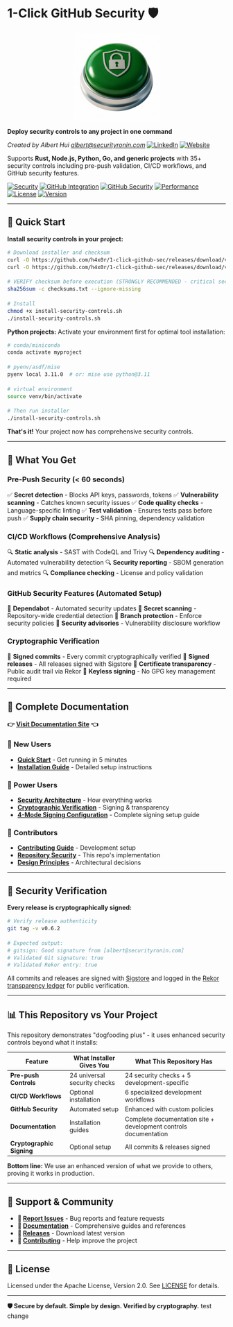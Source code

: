 # 1-Click GitHub Security 🛡️

<div align="center">
  <img src="docs/1-click-github-sec Logo.png" alt="1-Click GitHub Security" width="200">
</div>

**Deploy security controls to any project in one command**

*Created by Albert Hui <albert@securityronin.com>* [![LinkedIn](https://img.shields.io/badge/LinkedIn-0077B5?style=flat-square&logo=linkedin&logoColor=white)](https://www.linkedin.com/in/alberthui) [![Website](https://img.shields.io/badge/Website-4285F4?style=flat-square&logo=google-chrome&logoColor=white)](https://www.securityronin.com/)

Supports **Rust, Node.js, Python, Go, and generic projects** with 35+ security controls including pre-push validation, CI/CD workflows, and GitHub security features.

[![Security](https://img.shields.io/badge/Installer%20Provides-35%2B%20Controls-green.svg)](https://h4x0r.github.io/1-click-github-sec/)
[![GitHub Integration](https://img.shields.io/badge/Works%20with-GitHub-181717?logo=github&logoColor=white)](https://docs.github.com/en/rest)
[![GitHub Security](https://img.shields.io/badge/GitHub%20Security-6%20Features-blue.svg)](https://h4x0r.github.io/1-click-github-sec/)
[![Performance](https://img.shields.io/badge/Pre--Push-%3C60s-orange.svg)](https://h4x0r.github.io/1-click-github-sec/)
[![License](https://img.shields.io/badge/License-Apache%202.0-blue.svg)](LICENSE)
[![Version](https://img.shields.io/badge/Version-v0.6.2-purple.svg)](https://github.com/h4x0r/1-click-github-sec/releases)

---

## 🚀 Quick Start

**Install security controls in your project:**

```bash
# Download installer and checksum
curl -O https://github.com/h4x0r/1-click-github-sec/releases/download/v0.6.2/install-security-controls.sh
curl -O https://github.com/h4x0r/1-click-github-sec/releases/download/v0.6.2/checksums.txt

# VERIFY checksum before execution (STRONGLY RECOMMENDED - critical security practice)
sha256sum -c checksums.txt --ignore-missing

# Install
chmod +x install-security-controls.sh
./install-security-controls.sh
```

**Python projects:** Activate your environment first for optimal tool installation:
```bash
# conda/miniconda
conda activate myproject

# pyenv/asdf/mise
pyenv local 3.11.0  # or: mise use python@3.11

# virtual environment
source venv/bin/activate

# Then run installer
./install-security-controls.sh
```

**That's it!** Your project now has comprehensive security controls.

---

## 🎯 What You Get

### Pre-Push Security (< 60 seconds)
✅ **Secret detection** - Blocks API keys, passwords, tokens
✅ **Vulnerability scanning** - Catches known security issues
✅ **Code quality checks** - Language-specific linting
✅ **Test validation** - Ensures tests pass before push
✅ **Supply chain security** - SHA pinning, dependency validation

### CI/CD Workflows (Comprehensive Analysis)
🔍 **Static analysis** - SAST with CodeQL and Trivy
🔍 **Dependency auditing** - Automated vulnerability detection
🔍 **Security reporting** - SBOM generation and metrics
🔍 **Compliance checking** - License and policy validation

### GitHub Security Features (Automated Setup)
🔐 **Dependabot** - Automated security updates
🔐 **Secret scanning** - Repository-wide credential detection
🔐 **Branch protection** - Enforce security policies
🔐 **Security advisories** - Vulnerability disclosure workflow

### Cryptographic Verification
🔑 **Signed commits** - Every commit cryptographically verified
🔑 **Signed releases** - All releases signed with Sigstore
🔑 **Certificate transparency** - Public audit trail via Rekor
🔑 **Keyless signing** - No GPG key management required

---

## 📖 Complete Documentation

**👉 [Visit Documentation Site](https://h4x0r.github.io/1-click-github-sec/) 👈**

### 🚀 New Users
- **[Quick Start](https://h4x0r.github.io/1-click-github-sec/)** - Get running in 5 minutes
- **[Installation Guide](https://h4x0r.github.io/1-click-github-sec/installation)** - Detailed setup instructions

### 🔧 Power Users
- **[Security Architecture](https://h4x0r.github.io/1-click-github-sec/architecture)** - How everything works
- **[Cryptographic Verification](https://github.com/h4x0r/1-click-github-sec/blob/main/docs/cryptographic-verification.md)** - Signing & transparency
- **[4-Mode Signing Configuration](https://h4x0r.github.io/1-click-github-sec/installation#4-configure-commit-signing-4-modes-available)** - Complete signing setup guide

### 👥 Contributors
- **[Contributing Guide](https://github.com/h4x0r/1-click-github-sec/blob/main/docs/contributing.md)** - Development setup
- **[Repository Security](https://github.com/h4x0r/1-click-github-sec/blob/main/docs/repo-security.md)** - This repo's implementation
- **[Design Principles](https://github.com/h4x0r/1-click-github-sec/blob/main/docs/design-principles.md)** - Architectural decisions

---

## 🔐 Security Verification

**Every release is cryptographically signed:**

```bash
# Verify release authenticity
git tag -v v0.6.2

# Expected output:
# gitsign: Good signature from [albert@securityronin.com]
# Validated Git signature: true
# Validated Rekor entry: true
```

All commits and releases are signed with [Sigstore](https://sigstore.dev/) and logged in the [Rekor transparency ledger](https://rekor.sigstore.dev/) for public verification.

---

## 📊 This Repository vs Your Project

This repository demonstrates "dogfooding plus" - it uses enhanced security controls beyond what it installs:

| Feature | What Installer Gives You | What This Repository Has |
|---------|-------------------------|--------------------------|
| **Pre-push Controls** | 24 universal security checks | 24 security checks + 5 development-specific |
| **CI/CD Workflows** | Optional installation | 6 specialized development workflows |
| **GitHub Security** | Automated setup | Enhanced with custom policies |
| **Documentation** | Installation guides | Complete documentation site + development controls documentation |
| **Cryptographic Signing** | Optional setup | All commits & releases signed |

**Bottom line:** We use an enhanced version of what we provide to others, proving it works in production.

---

## 💬 Support & Community

- **🐛 [Report Issues](https://github.com/h4x0r/1-click-github-sec/issues)** - Bug reports and feature requests
- **📖 [Documentation](https://h4x0r.github.io/1-click-github-sec/)** - Comprehensive guides and references
- **🔄 [Releases](https://github.com/h4x0r/1-click-github-sec/releases)** - Download latest version
- **🤝 [Contributing](https://github.com/h4x0r/1-click-github-sec/blob/main/docs/contributing.md)** - Help improve the project

---

## 📄 License

Licensed under the Apache License, Version 2.0. See [LICENSE](LICENSE) for details.

---

**🛡️ Secure by default. Simple by design. Verified by cryptography.**
test change
